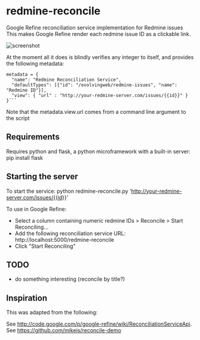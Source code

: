 redmine-reconcile
=================

Google Refine reconciliation service implementation for Redmine issues
This makes Google Refine render each redmine issue ID as a clickable link.

![screenshot](http://dl-web.dropbox.com/u/29440342/screenshots/Screen%20Shot%202012-06-22%20at%204.08.56%20PM.png)

At the moment all it does is blindly verifies any integer to itself, and provides the following metadata:

    metadata = {
      "name": "Redmine Reconciliation Service",
      "defaultTypes": [{"id": "/evolvingweb/redmine-issues", "name": "Redmine ID"}],
      "view": { "url" : "http://your-redmine-server.com/issues/{{id}}" } 
    }```

Note that the metadata.view.url comes from a command line argument to the script

Requirements
------------
Requires python and flask, a python microframework with a built-in server:
    pip install flask

Starting the server
-------------------

To start the service:
    python redmine-reconcile.py 'http://your-redmine-server.com/issues/{{id}}'

To use in Google Refine:
* Select a column containing numeric redmine IDs > Reconcile > Start Reconciling...
* Add the following reconciliation service URL: http://localhost:5000/redmine-reconcile
* Click "Start Reconciling"

TODO
----
* do something interesting (reconcile by title?)

Inspiration
-----------
This was adapted from the following:

See http://code.google.com/p/google-refine/wiki/ReconciliationServiceApi.
See https://github.com/mikejs/reconcile-demo
